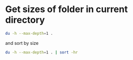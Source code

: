 # Get sizes of folder in current directory

```bash
du -h --max-depth=1 .
```

and sort by size

```bash
du -h --max-depth=1 . | sort -hr
```
